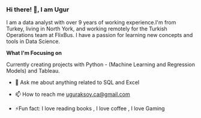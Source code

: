 ### Hi there! 👋, I am Ugur

I am a data analyst with over 9 years of working experience.I'm from Turkey, living in North York, and working remotely for the Turkish Operations team at FlixBus. I have a passion for learning new concepts and tools in Data Science.

**What I'm Focusing on**

Currently creating projects with Python - (Machine Learning and Regression Models) and Tableau.

- 💬 Ask me about anything related to SQL and Excel

- 📫 How to reach me uguraksoy.ca@gmail.com

- ⚡Fun fact: I love reading books , I love coffee , I love Gaming

<!--
**uguraksoyca/uguraksoyca** is a ✨ _special_ ✨ repository because its `README.md` (this file) appears on your GitHub profile.

Here are some ideas to get you started:

- I am a Data Analytics student at the Toronto School of Management and a data analyst with 9 years of working experience.
